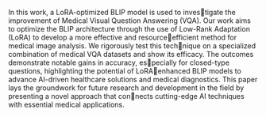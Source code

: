 In this work, a LoRA-optimized BLIP model is used to investigate the improvement of Medical Visual Question Answering (VQA).
Our work aims to optimize the BLIP architecture through the use of Low-Rank Adaptation (LoRA) to develop a more effective and resourceefficient method for medical image analysis.
We rigorously test this technique on a specialized combination of medical VQA datasets and show its efficacy. 
The outcomes demonstrate notable gains in accuracy, especially for closed-type questions, highlighting the potential of LoRAenhanced BLIP models to advance AI-driven healthcare solutions and medical diagnostics. This paper lays the groundwork for future research
and development in the field by presenting a novel approach that connects cutting-edge AI techniques with essential medical applications.
